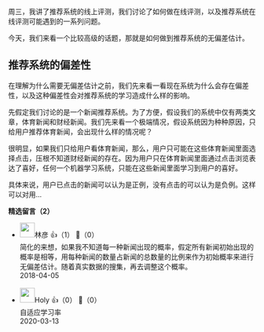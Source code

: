 周三，我讲了推荐系统的线上评测，我们讨论了如何做在线评测，以及推荐系统在线评测可能遇到的一系列问题。

今天，我们来看一个比较高级的话题，那就是如何做到推荐系统的无偏差估计。

## 推荐系统的偏差性

在理解为什么需要无偏差估计之前，我们先来看一看现在系统为什么会存在偏差性，以及这种偏差性会对推荐系统的学习造成什么样的影响。

先假定我们讨论的是一个新闻推荐系统。为了方便，假设我们的系统中仅有两类文章，体育新闻和财经新闻。我们先来看一个极端情况，假设系统因为种种原因，只给用户推荐体育新闻，会出现什么样的情况呢？

很明显，如果我们只给用户看体育新闻，那么，用户只可能在这些体育新闻里面选择点击，压根不知道财经新闻的存在。因为用户只在体育新闻里面通过点击浏览表达了喜好，任何一个机器学习系统，只能在这些新闻里面学习到用户的喜好。

具体来说，用户已点击的新闻可以认为是正例，没有点击的可以认为是负例。这样可以对用...
<div><strong>精选留言（2）</strong></div><ul>
<li><img src="https://static001.geekbang.org/account/avatar/00/0f/c1/a7/5e66d331.jpg" width="30px"><span>林彦</span> 👍（1） 💬（0）<div>简化的来想，如果我不知道每一种新闻出现的概率，假定所有新闻初始出现的概率是相等，用每种新闻的数量占新闻的总数量的比例来作为初始概率来进行无偏差估计。随着真实数据的搜集，再去调整这个概率。</div>2018-04-05</li><br/><li><img src="" width="30px"><span>Holy</span> 👍（0） 💬（0）<div>自适应学习率</div>2020-03-13</li><br/>
</ul>
